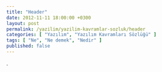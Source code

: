 ```yaml
---
title: "Header"
date: 2012-11-11 18:00:00 +0300
layout: post
permalink: /yazilim/yazilim-kavramlar-sozluk/header
categories: [ "Yazılım", "Yazılım Kavramları Sözlüğü" ]
tags: [ "Ne", "Ne demek", "Nedir" ]
published: false
---
```


.
